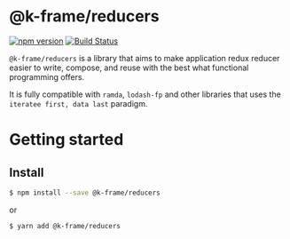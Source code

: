 # @k-frame/reducers

[![npm version](https://img.shields.io/npm/v/k-reducer.svg)](https://www.npmjs.com/package/@k-frame/reducers)
[![Build Status](https://travis-ci.org/krzysztofpniak/k-reducer.svg?branch=master)](https://travis-ci.org/krzysztofpniak/k-reducer)

`@k-frame/reducers` is a library that aims to make application redux reducer easier to write, compose, and reuse with the best what functional programming offers.

It is fully compatible with `ramda`, `lodash-fp` and other libraries that uses the `iteratee first, data last` paradigm.

# Getting started

## Install

```sh
$ npm install --save @k-frame/reducers
```
or

```sh
$ yarn add @k-frame/reducers
```
